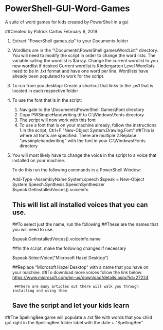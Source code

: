 # PowerShell-GUI-Word-Games
A suite of word games for kids created by PowerShell in a gui

##Created by Patrick Cartos February 9, 2019

1. Extract "PowerShell games.zip" to your Documents folder

2. Wordlists are in the "\Documents\PowerShell games\WordList" directory.
	You will need to modify the script in order to change the word lists.
	The variable calling the wordlist is $array. Change the current wordlist to you new wordlist if desired
	Current wordlist is Kindergarten Level
	Wordlists need to be in .txt format and have one word per line.
	Wordlists have already been populated to work for the script.

3. To run from you desktop: Create a shortcut that links to the .ps1 that is located in each respective folder

4. To use the font that is in the script:
	1. Navigate to the \Documents\PowerShell Games\Font directory
	2. Copy PWSimpleHandwriting.ttf to C:\Windows\Fonts directory
	3. The script will now work with this font
	4. To use a font that is on your machine already, follow the instructions
		1.In the script, Ctrl+F "New-Object System.Drawing.Font"
			##This is where all fonts are specified. There are multiple
		2.Replace "pwsimplehandwriting" with the font in your C:\Windows\Fonts directory

5. You will most likely have to change the voice in the script to a voice that installed on your machine.

	To do this run the following commands in a PowerShell Window:

	Add-Type -AssemblyName System.speech
	$speak = New-Object System.Speech.Synthesis.SpeechSynthesizer
	$speak.GetInstalledVoices().voiceinfo

	## This will list all installed voices that you can use.
	##To select just the name, run the following
  ##These are the names that you will need to use.
  
	$speak.GetInstalledVoices().voiceinfo.name

	##In the script, make the following changes if necessary 

	$speak.SelectVoice("Microsoft Hazel Desktop")

	##Replace "Microsoft Hazel Desktop" with a name that you have on your machine.
	##To download more voices follow the link below:
		https://www.microsoft.com/en-us/download/details.aspx?id=27224

		##There are many articles out there will walk you through installing and using them	
	## Save the script and let your kids learn

##The SpellingBee game will populate a .txt file with words that you child got right in the SpellingBee folder label with the date + "SpellingBee"
